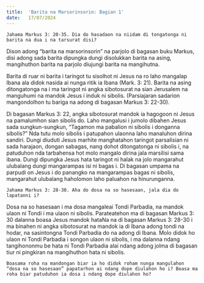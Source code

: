 ```yaml
---
title:  'Barita na Marsorinsorin: Bagian 1'
date:   17/07/2024
---
```


`Jahama Markus 3: 20-35. Dia do hasadaon na niidam di tongatonga ni barita na dua i na tarsurat disi?`

Dison adong “barita na marsorinsorin” na parjolo di bagasan buku Markus, disi adong sada barita dipungka dungi disolukkan barita na asing, mangihuthon barita na parjolo diujungi barita na mangihutna.

Barita di ruar ni barita i taringot tu sisolhot ni Jesus na ro laho mangalap Ibana ala didok nasida ai nunga ritik ia Ibana (Mark. 3: 21). Barita na asing ditongatonga na i ma taringot ni angka sibotosurat na sian Jerusalem na manguhumi na mandok Jesus i induk ni sibolis. (Parsiajaran sadarion  mangondolhon tu bariga na adong di bagasan Markus 3: 22-30).

Di bagasan Markus 3: 22, angka sibotosurat mandok ia hagogoon ni Jesus na pamalumhon sian sibolis do. Laho mangalusi i jumolo dibahen Jesus sada sungkun-sungkun, “Tagamon ma pabalion ni sibolis i donganna sibolis?” Nda tutu molo sibolis i patupahon ulaonna laho manaluhon dirina sandiri. Dungi diuduti Jesus marhite manghatahon taringot parsalisian ni sada harajaon, dongan sabagas, nang dohot ditongatonga ni sibolis i, na patuduhon nda tarbahensa hot molo mangalo dirina jala marsilisi sama ibana. Dungi dipungka Jesus hata taringot ni halak na jolo mangarahut ulubalang dungi mangarampas isi ni bagas i. Di bagasan umpama na parpudi on Jesus i do panangko na mangarampas bagas ni sibolis, mangarahut ulubalang haholomon laho paluahon na hinurunganna.

`Jahama Markus 3: 28-30. Aha do dosa na so hasesaan, jala dia do lapatanni i?`

Dosa na so hasesaan i ma dosa mangaleai Tondi Parbadia, na mandok ulaon ni Tondi i ma ulaon ni sibolis. Parateatehon ma di bagasan Markus 3: 30 dalanna boasa Jesus mandok hataNa na di bagasan Markus 3: 28-30 i ma binahen ni angka sibotosurat na mandok ia di Ibana adong tondi na hodar, na sasintongna Tondi Parbadia do na adong di Ibana. Molo didok ho ulaon ni Tondi Parbadia i songon ulaon ni sibolis, i ma dalanna ndang tangihononmu be hata ni Tondi Parbadia alai ndang adong jolma di bagasan tiur ni pingkiran na mangihuthon hata ni sibolis.

`Boasama roha na mandongan biar ia ho didok roham nunga mangulahon “dosa na so hasesaan” papatarhon ai ndang dope diulahon ho i? Boasa ma roha biar patuduhon ia dosa i ndang dope diulahon ho?`
